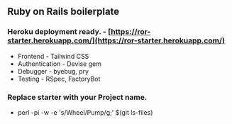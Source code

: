 ## Ruby on Rails boilerplate

### Heroku deployment ready. - [https://ror-starter.herokuapp.com/](https://ror-starter.herokuapp.com/)

* Frontend - Tailwind CSS
* Authentication - Devise gem
* Debugger - byebug, pry
* Testing - RSpec, FactoryBot

### Replace starter with your Project name.

* perl -pi -w -e 's/Wheel/Pump/g;' $(git ls-files)
